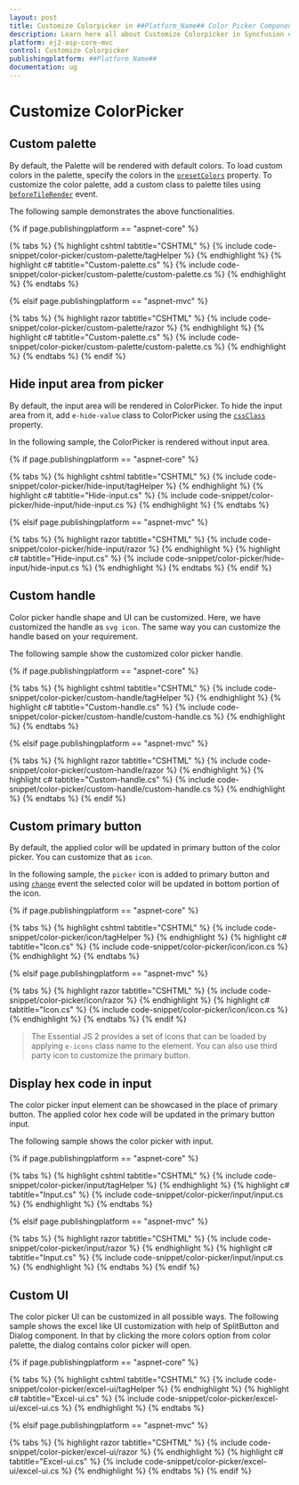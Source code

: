```yaml
---
layout: post
title: Customize Colorpicker in ##Platform_Name## Color Picker Component
description: Learn here all about Customize Colorpicker in Syncfusion ##Platform_Name## Color Picker component of Syncfusion Essential JS 2 and more.
platform: ej2-asp-core-mvc
control: Customize Colorpicker
publishingplatform: ##Platform_Name##
documentation: ug
---
```


# Customize ColorPicker

## Custom palette

By default, the Palette will be rendered with default colors. To load custom colors in the palette, specify the colors in the [`presetColors`](https://help.syncfusion.com/cr/aspnetcore-js2/Syncfusion.EJ2.Inputs.ColorPicker.html#Syncfusion_EJ2_Inputs_ColorPicker_PresetColors) property. To customize the color palette, add a custom class to palette tiles using [`beforeTileRender`](https://help.syncfusion.com/cr/aspnetcore-js2/Syncfusion.EJ2.Inputs.ColorPicker.html#Syncfusion_EJ2_Inputs_ColorPicker_BeforeTileRender) event.

The following sample demonstrates the above functionalities.

{% if page.publishingplatform == "aspnet-core" %}

{% tabs %}
{% highlight cshtml tabtitle="CSHTML" %}
{% include code-snippet/color-picker/custom-palette/tagHelper %}
{% endhighlight %}
{% highlight c# tabtitle="Custom-palette.cs" %}
{% include code-snippet/color-picker/custom-palette/custom-palette.cs %}
{% endhighlight %}
{% endtabs %}

{% elsif page.publishingplatform == "aspnet-mvc" %}

{% tabs %}
{% highlight razor tabtitle="CSHTML" %}
{% include code-snippet/color-picker/custom-palette/razor %}
{% endhighlight %}
{% highlight c# tabtitle="Custom-palette.cs" %}
{% include code-snippet/color-picker/custom-palette/custom-palette.cs %}
{% endhighlight %}
{% endtabs %}
{% endif %}



## Hide input area from picker

By default, the input area will be rendered in ColorPicker. To hide the input area from it, add `e-hide-value` class to ColorPicker using the [`cssClass`](https://help.syncfusion.com/cr/aspnetcore-js2/Syncfusion.EJ2.Inputs.ColorPicker.html#Syncfusion_EJ2_Inputs_ColorPicker_CssClass) property.

In the following sample, the ColorPicker is rendered without input area.

{% if page.publishingplatform == "aspnet-core" %}

{% tabs %}
{% highlight cshtml tabtitle="CSHTML" %}
{% include code-snippet/color-picker/hide-input/tagHelper %}
{% endhighlight %}
{% highlight c# tabtitle="Hide-input.cs" %}
{% include code-snippet/color-picker/hide-input/hide-input.cs %}
{% endhighlight %}
{% endtabs %}

{% elsif page.publishingplatform == "aspnet-mvc" %}

{% tabs %}
{% highlight razor tabtitle="CSHTML" %}
{% include code-snippet/color-picker/hide-input/razor %}
{% endhighlight %}
{% highlight c# tabtitle="Hide-input.cs" %}
{% include code-snippet/color-picker/hide-input/hide-input.cs %}
{% endhighlight %}
{% endtabs %}
{% endif %}



## Custom handle

Color picker handle shape and UI can be customized. Here, we have customized the handle as `svg icon`. The same way you can customize the handle based on your requirement.

The following sample show the customized color picker handle.

{% if page.publishingplatform == "aspnet-core" %}

{% tabs %}
{% highlight cshtml tabtitle="CSHTML" %}
{% include code-snippet/color-picker/custom-handle/tagHelper %}
{% endhighlight %}
{% highlight c# tabtitle="Custom-handle.cs" %}
{% include code-snippet/color-picker/custom-handle/custom-handle.cs %}
{% endhighlight %}
{% endtabs %}

{% elsif page.publishingplatform == "aspnet-mvc" %}

{% tabs %}
{% highlight razor tabtitle="CSHTML" %}
{% include code-snippet/color-picker/custom-handle/razor %}
{% endhighlight %}
{% highlight c# tabtitle="Custom-handle.cs" %}
{% include code-snippet/color-picker/custom-handle/custom-handle.cs %}
{% endhighlight %}
{% endtabs %}
{% endif %}



## Custom primary button

By default, the applied color will be updated in primary button of the color picker. You can customize that as `icon`.

In the following sample, the `picker` icon is added to primary button and using [`change`](https://help.syncfusion.com/cr/aspnetcore-js2/Syncfusion.EJ2.Inputs.ColorPicker.html#Syncfusion_EJ2_Inputs_ColorPicker_Change) event the selected color will be updated in bottom portion of the icon.

{% if page.publishingplatform == "aspnet-core" %}

{% tabs %}
{% highlight cshtml tabtitle="CSHTML" %}
{% include code-snippet/color-picker/icon/tagHelper %}
{% endhighlight %}
{% highlight c# tabtitle="Icon.cs" %}
{% include code-snippet/color-picker/icon/icon.cs %}
{% endhighlight %}
{% endtabs %}

{% elsif page.publishingplatform == "aspnet-mvc" %}

{% tabs %}
{% highlight razor tabtitle="CSHTML" %}
{% include code-snippet/color-picker/icon/razor %}
{% endhighlight %}
{% highlight c# tabtitle="Icon.cs" %}
{% include code-snippet/color-picker/icon/icon.cs %}
{% endhighlight %}
{% endtabs %}
{% endif %}



> The Essential JS 2 provides a set of icons that can be loaded by applying `e-icons` class name to the element. You can also use third party icon to customize the primary button.

## Display hex code in input

The color picker input element can be showcased in the place of primary button. The applied color hex code will be updated in the primary button input.

The following sample shows the color picker with input.

{% if page.publishingplatform == "aspnet-core" %}

{% tabs %}
{% highlight cshtml tabtitle="CSHTML" %}
{% include code-snippet/color-picker/input/tagHelper %}
{% endhighlight %}
{% highlight c# tabtitle="Input.cs" %}
{% include code-snippet/color-picker/input/input.cs %}
{% endhighlight %}
{% endtabs %}

{% elsif page.publishingplatform == "aspnet-mvc" %}

{% tabs %}
{% highlight razor tabtitle="CSHTML" %}
{% include code-snippet/color-picker/input/razor %}
{% endhighlight %}
{% highlight c# tabtitle="Input.cs" %}
{% include code-snippet/color-picker/input/input.cs %}
{% endhighlight %}
{% endtabs %}
{% endif %}



## Custom UI

The color picker UI can be customized in all possible ways. The following sample shows the excel like UI customization with help of SplitButton and Dialog component. In that by clicking the more colors option from color palette, the dialog contains color picker will open.

{% if page.publishingplatform == "aspnet-core" %}

{% tabs %}
{% highlight cshtml tabtitle="CSHTML" %}
{% include code-snippet/color-picker/excel-ui/tagHelper %}
{% endhighlight %}
{% highlight c# tabtitle="Excel-ui.cs" %}
{% include code-snippet/color-picker/excel-ui/excel-ui.cs %}
{% endhighlight %}
{% endtabs %}

{% elsif page.publishingplatform == "aspnet-mvc" %}

{% tabs %}
{% highlight razor tabtitle="CSHTML" %}
{% include code-snippet/color-picker/excel-ui/razor %}
{% endhighlight %}
{% highlight c# tabtitle="Excel-ui.cs" %}
{% include code-snippet/color-picker/excel-ui/excel-ui.cs %}
{% endhighlight %}
{% endtabs %}
{% endif %}


